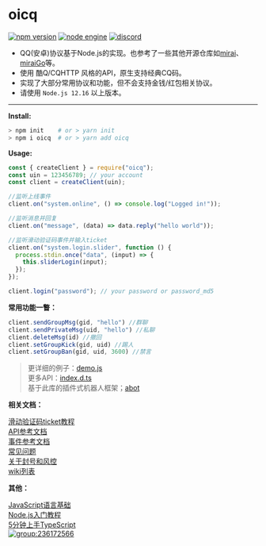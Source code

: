 # oicq

[![npm version](https://img.shields.io/npm/v/oicq.svg?logo=npm)](https://www.npmjs.com/package/oicq)
[![node engine](https://img.shields.io/node/v/oicq.svg)](https://nodejs.org)
[![discord](https://img.shields.io/static/v1?label=chat&message=discord&color=7289da&logo=discord)](https://discord.gg/gKnU7BARzv)

* QQ(安卓)协议基于Node.js的实现。也参考了一些其他开源仓库如[mirai](https://github.com/mamoe/mirai)、[miraiGo](https://github.com/Mrs4s/MiraiGo)等。
* 使用 酷Q/CQHTTP 风格的API，原生支持经典CQ码。
* 实现了大部分常用协议和功能，但不会支持金钱/红包相关协议。
* 请使用 `Node.js 12.16` 以上版本。

----

**Install:**

```bash
> npm init    # or > yarn init
> npm i oicq  # or > yarn add oicq
```

**Usage:**

```js
const { createClient } = require("oicq");
const uin = 123456789; // your account
const client = createClient(uin);

//监听上线事件
client.on("system.online", () => console.log("Logged in!"));

//监听消息并回复
client.on("message", (data) => data.reply("hello world"));

//监听滑动验证码事件并输入ticket
client.on("system.login.slider", function () {
  process.stdin.once("data", (input) => {
    this.sliderLogin(input);
  });
});

client.login("password"); // your password or password_md5
```

**常用功能一瞥：**

```js
client.sendGroupMsg(gid, "hello") //群聊
client.sendPrivateMsg(uid, "hello") //私聊
client.deleteMsg(id) //撤回
client.setGroupKick(gid, uid) //踢人
client.setGroupBan(gid, uid, 3600) //禁言
```

> 更详细的例子：[demo.js](docs/demo.js)  
> 更多API：[index.d.ts](https://github.com/takayama-lily/oicq/blob/b600469337bf9ecd5a871413661d56c6325afce3/index.d.ts#L655)  
> 基于此库的插件式机器人框架；[abot](https://github.com/takayama-lily/abot)  

**相关文档：**

[滑动验证码ticket教程](https://github.com/takayama-lily/oicq/wiki/01.%E6%BB%91%E5%8A%A8%E9%AA%8C%E8%AF%81%E7%A0%81%E5%92%8C%E8%AE%BE%E5%A4%87%E9%94%81)  
[API参考文档](https://github.com/takayama-lily/oicq/wiki/91.API%E6%96%87%E6%A1%A3)  
[事件参考文档](https://github.com/takayama-lily/oicq/wiki/92.%E4%BA%8B%E4%BB%B6%E6%96%87%E6%A1%A3)  
[常见问题](https://github.com/takayama-lily/oicq/wiki/02.%E5%85%B6%E4%BB%96%E5%B8%B8%E8%A7%81%E9%97%AE%E9%A2%98)  
[关于封号和风控](https://github.com/takayama-lily/oicq/wiki/98.%E5%85%B3%E4%BA%8E%E8%B4%A6%E5%8F%B7%E5%86%BB%E7%BB%93%E5%92%8C%E9%A3%8E%E6%8E%A7)  
[wiki列表](https://github.com/takayama-lily/oicq/wiki)  

**其他：**

[JavaScript语言基础](https://developer.mozilla.org/zh-CN/docs/Web/JavaScript)  
[Node.js入门教程](http://nodejs.cn/learn)  
[5分钟上手TypeScript](https://www.tslang.cn/docs/handbook/typescript-in-5-minutes.html)  
[![group:236172566](https://img.shields.io/badge/group-236172566-blue)](https://qm.qq.com/cgi-bin/qm/qr?k=NXw3NEA5lzPjkRhyEpjVBqMpdg1WHRKJ&jump_from=webapi)
